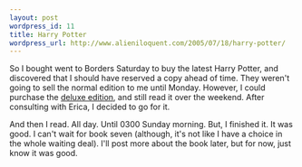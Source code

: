 ```yaml
---
layout: post
wordpress_id: 11
title: Harry Potter
wordpress_url: http://www.alieniloquent.com/2005/07/18/harry-potter/
---
```

So I bought went to Borders Saturday to buy the latest Harry Potter, and
discovered that I should have reserved a copy ahead of time. They weren't
going to sell the normal edition to me until Monday. However, I could purchase
the [deluxe edition][1], and still read it over the weekend. After consulting
with Erica, I decided to go for it.

And then I read. All day. Until 0300 Sunday morning. But, I finished it. It
was good. I can't wait for book seven (although, it's not like I have a choice
in the whole waiting deal). I'll post more about the book later, but for now,
just know it was good.

   [1]: http://www.amazon.com/exec/obidos/tg/detail/-/0439791324

